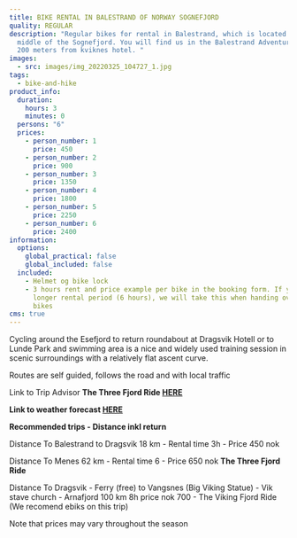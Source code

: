 ```yaml
---
title: BIKE RENTAL IN BALESTRAND OF NORWAY SOGNEFJORD
quality: REGULAR
description: "Regular bikes for rental in Balestrand, which is located in the
  middle of the Sognefjord. You will find us in the Balestrand Adventure house
  200 meters from kviknes hotel. "
images:
  - src: images/img_20220325_104727_1.jpg
tags:
  - bike-and-hike
product_info:
  duration:
    hours: 3
    minutes: 0
  persons: "6"
  prices:
    - person_number: 1
      price: 450
    - person_number: 2
      price: 900
    - person_number: 3
      price: 1350
    - person_number: 4
      price: 1800
    - person_number: 5
      price: 2250
    - person_number: 6
      price: 2400
information:
  options:
    global_practical: false
    global_included: false
  included:
    - Helmet og bike lock
    - 3 hours rent and price example per bike in the booking form. If you want a
      longer rental period (6 hours), we will take this when handing over the
      bikes
cms: true
---
```

Cycling around the Esefjord to return roundabout at Dragsvik Hotell or to Lunde Park and swimming area is a nice and widely used training session in scenic surroundings with a relatively flat ascent curve.

Routes are self guided, follows the road and with local traffic

Link to Trip Advisor **The Three Fjord Ride [HERE](https://no.tripadvisor.com/Attraction_Review-g616211-d4419273-Reviews-The_Three_Fjord_Ride-Balestrand_Sogn_og_Fjordane_Western_Norway.html)**

 **Link to weather forecast [HERE](https://www.yr.no/nb/v%C3%A6rvarsel/daglig-tabell/1-137262/Norge/Vestland/Sogndal/Balestrand)**

**Recommended trips - Distance inkl return**

Distance To Balestrand to Dragsvik  18 km -  Rental time 3h - Price 450 nok

Distance To Menes 62 km - Rental time 6 - Price 650 nok  **The Three Fjord Ride**

Distance To  Dragsvik - Ferry (free) to Vangsnes (Big Viking Statue) - Vik stave church - Arnafjord 100 km  8h price nok 700 - The Viking Fjord Ride (We recomend ebiks on this trip)

Note that prices may vary throughout the season
